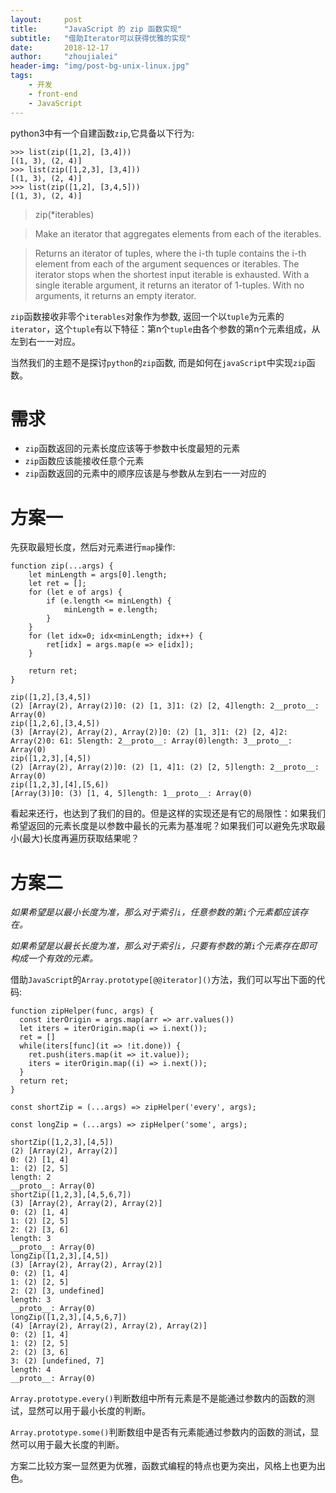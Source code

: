 ```yaml
---
layout:     post
title:      "JavaScript 的 zip 函数实现"
subtitle:   "借助Iterator可以获得优雅的实现"
date:       2018-12-17
author:     "zhoujialei"
header-img: "img/post-bg-unix-linux.jpg"
tags:
    - 开发
    - front-end
    - JavaScript
---
```


python3中有一个自建函数`zip`,它具备以下行为:

```
>>> list(zip([1,2], [3,4]))
[(1, 3), (2, 4)]
>>> list(zip([1,2,3], [3,4]))
[(1, 3), (2, 4)]
>>> list(zip([1,2], [3,4,5]))
[(1, 3), (2, 4)]
```

> zip(*iterables)

> Make an iterator that aggregates elements from each of the iterables.
	
> Returns an iterator of tuples, where the i-th tuple contains the i-th element from each of the argument sequences or iterables. The iterator stops when the shortest input iterable is exhausted. With a single iterable argument, it returns an iterator of 1-tuples. With no arguments, it returns an empty iterator.


`zip`函数接收非零个`iterables`对象作为参数, 返回一个以`tuple`为元素的`iterator`，这个`tuple`有以下特征：第n个`tuple`由各个参数的第n个元素组成，从左到右一一对应。

当然我们的主题不是探讨`python`的`zip`函数, 而是如何在`javaScript`中实现`zip`函数。

# 需求

* `zip`函数返回的元素长度应该等于参数中长度最短的元素
* `zip`函数应该能接收任意个元素
* `zip`函数返回的元素中的顺序应该是与参数从左到右一一对应的

# 方案一

先获取最短长度，然后对元素进行`map`操作:

```
function zip(...args) {
    let minLength = args[0].length;
    let ret = [];
    for (let e of args) {
        if (e.length <= minLength) {
            minLength = e.length;
        }
    }
    for (let idx=0; idx<minLength; idx++) {
        ret[idx] = args.map(e => e[idx]);
    }

    return ret;
}

```

```
zip([1,2],[3,4,5])
(2) [Array(2), Array(2)]0: (2) [1, 3]1: (2) [2, 4]length: 2__proto__: Array(0)
zip([1,2,6],[3,4,5])
(3) [Array(2), Array(2), Array(2)]0: (2) [1, 3]1: (2) [2, 4]2: Array(2)0: 61: 5length: 2__proto__: Array(0)length: 3__proto__: Array(0)
zip([1,2,3],[4,5])
(2) [Array(2), Array(2)]0: (2) [1, 4]1: (2) [2, 5]length: 2__proto__: Array(0)
zip([1,2,3],[4],[5,6])
[Array(3)]0: (3) [1, 4, 5]length: 1__proto__: Array(0)
```

看起来还行，也达到了我们的目的。但是这样的实现还是有它的局限性：如果我们希望返回的元素长度是以参数中最长的元素为基准呢？如果我们可以避免先求取最小(最大)长度再遍历获取结果呢？

# 方案二

*如果希望是以最小长度为准，那么对于索引`i`，任意参数的第`i`个元素都应该存在。*

*如果希望是以最长长度为准，那么对于索引`i`，只要有参数的第`i`个元素存在即可构成一个有效的元素。*

借助`JavaScript`的`Array.prototype[@@iterator]()`方法，我们可以写出下面的代码:

```
function zipHelper(func, args) {
  const iterOrigin = args.map(arr => arr.values())
  let iters = iterOrigin.map(i => i.next());
  ret = []
  while(iters[func](it => !it.done)) {
    ret.push(iters.map(it => it.value));
    iters = iterOrigin.map((i) => i.next());
  }
  return ret;
}

const shortZip = (...args) => zipHelper('every', args);

const longZip = (...args) => zipHelper('some', args);

```

```
shortZip([1,2,3],[4,5])
(2) [Array(2), Array(2)]
0: (2) [1, 4]
1: (2) [2, 5]
length: 2
__proto__: Array(0)
shortZip([1,2,3],[4,5,6,7])
(3) [Array(2), Array(2), Array(2)]
0: (2) [1, 4]
1: (2) [2, 5]
2: (2) [3, 6]
length: 3
__proto__: Array(0)
longZip([1,2,3],[4,5])
(3) [Array(2), Array(2), Array(2)]
0: (2) [1, 4]
1: (2) [2, 5]
2: (2) [3, undefined]
length: 3
__proto__: Array(0)
longZip([1,2,3],[4,5,6,7])
(4) [Array(2), Array(2), Array(2), Array(2)]
0: (2) [1, 4]
1: (2) [2, 5]
2: (2) [3, 6]
3: (2) [undefined, 7]
length: 4
__proto__: Array(0)

```

`Array.prototype.every()`判断数组中所有元素是不是能通过参数内的函数的测试，显然可以用于最小长度的判断。

`Array.prototype.some()`判断数组中是否有元素能通过参数内的函数的测试，显然可以用于最大长度的判断。

方案二比较方案一显然更为优雅，函数式编程的特点也更为突出，风格上也更为出色。
